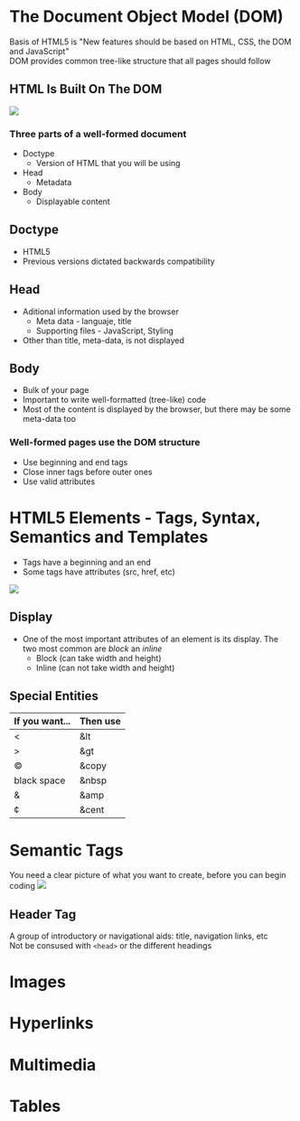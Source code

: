 # The Document Object Model (DOM)

Basis of HTML5 is "New features should be based on HTML, CSS, the DOM and JavaScript"  
DOM provides common tree-like structure that all pages should follow

## HTML Is Built On The DOM

![](https://www.w3schools.com/js/pic_htmltree.gif)

### Three parts of a well-formed document

- Doctype
  - Version of HTML that you will be using
- Head
  - Metadata
- Body
  - Displayable content

## Doctype

- HTML5
- Previous versions dictated backwards compatibility

## Head

- Aditional information used by the browser
  - Meta data - languaje, title
  - Supporting files - JavaScript, Styling
- Other than title, meta-data, is not displayed

## Body

- Bulk of your page
- Important to write well-formatted (tree-like) code
- Most of the content is displayed by the browser, but there may be some meta-data too

### Well-formed pages use the DOM structure

- Use beginning and end tags
- Close inner tags before outer ones
- Use valid attributes

# HTML5 Elements - Tags, Syntax, Semantics and Templates

- Tags have a beginning and an end
- Some tags have attributes (src, href, etc)

![](https://upanama.educativa.org/archivos/repositorio/6000/6207/html/etiq1.jpg)

## Display

- One of the most important attributes of an element is its display. The two most common are _*block*_ an _*inline*_
  - Block (can take width and height)
  - Inline (can not take width and height)

## Special Entities

| If you want... | Then use |
| :------------- | :------- |
| <              | &lt      |
| >              | &gt      |
| ©              | &copy    |
| black space    | &nbsp    |
| &              | &amp     |
| ¢              | &cent    |

# Semantic Tags

You need a clear picture of what you want to create, before you can begin coding
![](https://internetingishard.netlify.app/html-sectioning-elements-00c3fd.a9d1b00b.png)

## Header Tag

A group of introductory or navigational aids: title, navigation links, etc  
Not be consused with `<head>` or the different headings

# Images

# Hyperlinks

# Multimedia

# Tables
